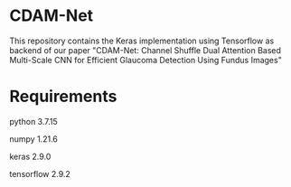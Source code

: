 # CDAM-Net
This repository contains the Keras implementation using Tensorflow as backend of our paper "CDAM-Net: Channel Shuffle Dual Attention Based Multi-Scale CNN for Efficient Glaucoma Detection Using Fundus Images"
# Requirements
python 3.7.15

numpy 1.21.6

keras 2.9.0

tensorflow 2.9.2
